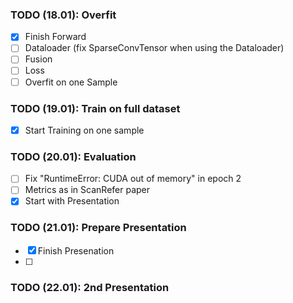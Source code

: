 ### TODO (18.01): Overfit
- [x] Finish Forward
- [ ] Dataloader (fix SparseConvTensor when using the Dataloader)
- [ ] Fusion
- [ ] Loss
- [ ] Overfit on one Sample

### TODO (19.01): Train on full dataset
- [x] Start Training on one sample

### TODO (20.01): Evaluation
- [ ] Fix "RuntimeError: CUDA out of memory" in epoch 2
- [ ] Metrics as in ScanRefer paper
- [x] Start with Presentation

### TODO (21.01): Prepare Presentation
- [x] Finish Presenation
- [ ] 

### TODO (22.01): 2nd Presentation
